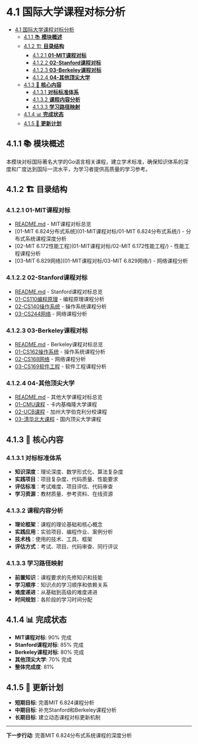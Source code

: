# 4.1 国际大学课程对标分析

<!-- TOC START -->
- [4.1 国际大学课程对标分析](#国际大学课程对标分析)
  - [4.1.1 📚 **模块概述**](#📚-**模块概述**)
  - [4.1.2 🏗️ **目录结构**](#🏗️-**目录结构**)
    - [4.1.2.1 **01-MIT课程对标**](#**01-mit课程对标**)
    - [4.1.2.2 **02-Stanford课程对标**](#**02-stanford课程对标**)
    - [4.1.2.3 **03-Berkeley课程对标**](#**03-berkeley课程对标**)
    - [4.1.2.4 **04-其他顶尖大学**](#**04-其他顶尖大学**)
  - [4.1.3 🎯 **核心内容**](#🎯-**核心内容**)
    - [4.1.3.1 **对标标准体系**](#**对标标准体系**)
    - [4.1.3.2 **课程内容分析**](#**课程内容分析**)
    - [4.1.3.3 **学习路径映射**](#**学习路径映射**)
  - [4.1.4 📊 **完成状态**](#📊-**完成状态**)
  - [4.1.5 🔄 **更新计划**](#🔄-**更新计划**)
<!-- TOC END -->














## 4.1.1 📚 **模块概述**

本模块对标国际著名大学的Go语言相关课程，建立学术标准，确保知识体系的深度和广度达到国际一流水平，为学习者提供高质量的学习参考。

## 4.1.2 🏗️ **目录结构**

### 4.1.2.1 **01-MIT课程对标**

- [README.md](01-MIT课程对标/README.md) - MIT课程对标总览
- [01-MIT 6.824分布式系统](01-MIT课程对标/01-MIT 6.824分布式系统/) - 分布式系统课程深度分析
- [02-MIT 6.172性能工程](01-MIT课程对标/02-MIT 6.172性能工程/) - 性能工程课程分析
- [03-MIT 6.829网络](01-MIT课程对标/03-MIT 6.829网络/) - 网络课程分析

### 4.1.2.2 **02-Stanford课程对标**

- [README.md](02-Stanford课程对标/README.md) - Stanford课程对标总览
- [01-CS110编程原理](02-Stanford课程对标/01-CS110编程原理/) - 编程原理课程分析
- [02-CS140操作系统](02-Stanford课程对标/02-CS140操作系统/) - 操作系统课程分析
- [03-CS244网络](02-Stanford课程对标/03-CS244网络/) - 网络课程分析

### 4.1.2.3 **03-Berkeley课程对标**

- [README.md](03-Berkeley课程对标/README.md) - Berkeley课程对标总览
- [01-CS162操作系统](03-Berkeley课程对标/01-CS162操作系统/) - 操作系统课程分析
- [02-CS168网络](03-Berkeley课程对标/02-CS168网络/) - 网络课程分析
- [03-CS169软件工程](03-Berkeley课程对标/03-CS169软件工程/) - 软件工程课程分析

### 4.1.2.4 **04-其他顶尖大学**

- [README.md](04-其他顶尖大学/README.md) - 其他大学课程对标总览
- [01-CMU课程](04-其他顶尖大学/01-CMU课程/) - 卡内基梅隆大学课程
- [02-UCB课程](04-其他顶尖大学/02-UCB课程/) - 加州大学伯克利分校课程
- [03-清华北大课程](04-其他顶尖大学/03-清华北大课程/) - 国内顶尖大学课程

## 4.1.3 🎯 **核心内容**

### 4.1.3.1 **对标标准体系**

- **知识深度**：理论深度、数学形式化、算法复杂度
- **实践项目**：项目复杂度、代码质量、性能要求
- **评估标准**：考试难度、项目评估、代码审查
- **学习资源**：教材质量、参考资料、在线资源

### 4.1.3.2 **课程内容分析**

- **理论框架**：课程的理论基础和核心概念
- **实践应用**：实验项目、编程作业、案例分析
- **技术栈**：使用的技术、工具、框架
- **评估方式**：考试、项目、代码审查、同行评议

### 4.1.3.3 **学习路径映射**

- **前置知识**：课程要求的先修知识和技能
- **学习顺序**：知识点的学习顺序和依赖关系
- **难度递进**：从基础到高级的难度递进
- **时间规划**：各阶段的学习时间分配

## 4.1.4 📊 **完成状态**

- **MIT课程对标**: 90% 完成
- **Stanford课程对标**: 85% 完成
- **Berkeley课程对标**: 80% 完成
- **其他顶尖大学**: 70% 完成
- **整体完成度**: 81%

## 4.1.5 🔄 **更新计划**

- **短期目标**: 完善MIT 6.824课程分析
- **中期目标**: 补充Stanford和Berkeley课程分析
- **长期目标**: 建立动态课程对标更新机制

---

**下一步行动**: 完善MIT 6.824分布式系统课程的深度分析
